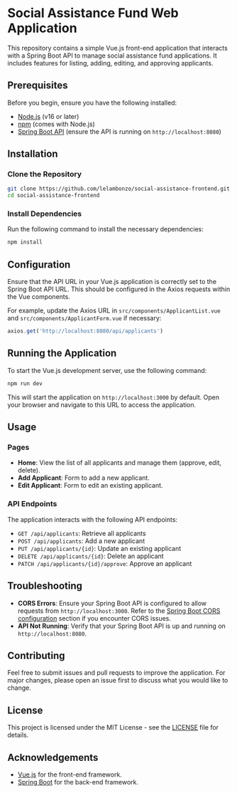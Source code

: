 # Social Assistance Fund Web Application

This repository contains a simple Vue.js front-end application that interacts with a Spring Boot API to manage social assistance fund applications. It includes features for listing, adding, editing, and approving applicants.

## Prerequisites

Before you begin, ensure you have the following installed:

- [Node.js](https://nodejs.org/) (v16 or later)
- [npm](https://www.npmjs.com/) (comes with Node.js)
- [Spring Boot API](#spring-boot-api) (ensure the API is running on `http://localhost:8080`)

## Installation

### Clone the Repository

```bash
git clone https://github.com/lelambonzo/social-assistance-frontend.git
cd social-assistance-frontend
```

### Install Dependencies

Run the following command to install the necessary dependencies:

```bash
npm install
```

## Configuration

Ensure that the API URL in your Vue.js application is correctly set to the Spring Boot API URL. This should be configured in the Axios requests within the Vue components.

For example, update the Axios URL in `src/components/ApplicantList.vue` and `src/components/ApplicantForm.vue` if necessary:

```js
axios.get('http://localhost:8080/api/applicants')
```

## Running the Application

To start the Vue.js development server, use the following command:

```bash
npm run dev
```

This will start the application on `http://localhost:3000` by default. Open your browser and navigate to this URL to access the application.

## Usage

### Pages

- **Home**: View the list of all applicants and manage them (approve, edit, delete).
- **Add Applicant**: Form to add a new applicant.
- **Edit Applicant**: Form to edit an existing applicant.

### API Endpoints

The application interacts with the following API endpoints:

- `GET /api/applicants`: Retrieve all applicants
- `POST /api/applicants`: Add a new applicant
- `PUT /api/applicants/{id}`: Update an existing applicant
- `DELETE /api/applicants/{id}`: Delete an applicant
- `PATCH /api/applicants/{id}/approve`: Approve an applicant

## Troubleshooting

- **CORS Errors**: Ensure your Spring Boot API is configured to allow requests from `http://localhost:3000`. Refer to the [Spring Boot CORS configuration](#cors-configuration) section if you encounter CORS issues.
- **API Not Running**: Verify that your Spring Boot API is up and running on `http://localhost:8080`.

## Contributing

Feel free to submit issues and pull requests to improve the application. For major changes, please open an issue first to discuss what you would like to change.

## License

This project is licensed under the MIT License - see the [LICENSE](LICENSE) file for details.

## Acknowledgements

- [Vue.js](https://vuejs.org/) for the front-end framework.
- [Spring Boot](https://spring.io/projects/spring-boot) for the back-end framework.
